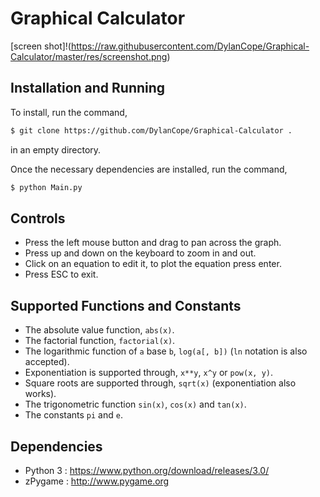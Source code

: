 # Graphical Calculator

[screen shot]!(https://raw.githubusercontent.com/DylanCope/Graphical-Calculator/master/res/screenshot.png)

## Installation and Running

To install, run the command,
```sh
$ git clone https://github.com/DylanCope/Graphical-Calculator .
```
in an empty directory.

Once the necessary dependencies are installed, run the command,
```sh
$ python Main.py
```

## Controls

* Press the left mouse button and drag to pan across the graph.
* Press up and down on the keyboard to zoom in and out.
* Click on an equation to edit it, to plot the equation press enter.
* Press ESC to exit.

## Supported Functions and Constants

* The absolute value function, `abs(x)`.
* The factorial function, `factorial(x)`.
* The logarithmic function of `a` base `b`, `log(a[, b])` (`ln` notation is also accepted).
* Exponentiation is supported through, `x**y`, `x^y` or `pow(x, y)`.
* Square roots are supported through, `sqrt(x)` (exponentiation also works).
* The trigonometric function `sin(x)`, `cos(x)` and `tan(x)`.
* The constants `pi` and `e`.

## Dependencies

* Python 3 : https://www.python.org/download/releases/3.0/
* zPygame : http://www.pygame.org
